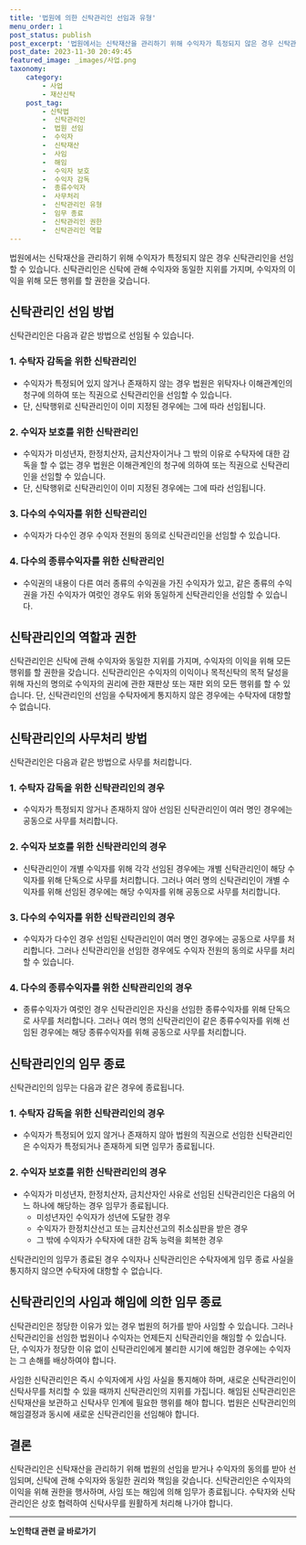```yaml
---
title: '법원에 의한 신탁관리인 선임과 유형'
menu_order: 1
post_status: publish
post_excerpt: '법원에서는 신탁재산을 관리하기 위해 수익자가 특정되지 않은 경우 신탁관리인을 선임할 수 있습니다. 신탁관리인은 신탁에 관해 수익자와 동일한 지위를 가지며, 수익자의 이익을 위해 모든 행위를 할 권한을 갖습니다.'
post_date: 2023-11-30 20:49:45
featured_image: _images/사업.png
taxonomy:
    category:
        - 사업
        - 재산신탁
    post_tag:
        - 신탁법
        -  신탁관리인
        -  법원 선임
        -  수익자
        -  신탁재산
        -  사임
        -  해임
        -  수익자 보호
        -  수익자 감독
        -  종류수익자
        -  사무처리
        -  신탁관리인 유형
        -  임무 종료
        -  신탁관리인 권한
        -  신탁관리인 역할
---
```



법원에서는 신탁재산을 관리하기 위해 수익자가 특정되지 않은 경우 신탁관리인을 선임할 수 있습니다. 신탁관리인은 신탁에 관해 수익자와 동일한 지위를 가지며, 수익자의 이익을 위해 모든 행위를 할 권한을 갖습니다.

## 신탁관리인 선임 방법

신탁관리인은 다음과 같은 방법으로 선임될 수 있습니다.

### 1. 수탁자 감독을 위한 신탁관리인

- 수익자가 특정되어 있지 않거나 존재하지 않는 경우 법원은 위탁자나 이해관계인의 청구에 의하여 또는 직권으로 신탁관리인을 선임할 수 있습니다.
- 단, 신탁행위로 신탁관리인이 이미 지정된 경우에는 그에 따라 선임됩니다.

### 2. 수익자 보호를 위한 신탁관리인

- 수익자가 미성년자, 한정치산자, 금치산자이거나 그 밖의 이유로 수탁자에 대한 감독을 할 수 없는 경우 법원은 이해관계인의 청구에 의하여 또는 직권으로 신탁관리인을 선임할 수 있습니다.
- 단, 신탁행위로 신탁관리인이 이미 지정된 경우에는 그에 따라 선임됩니다.

### 3. 다수의 수익자를 위한 신탁관리인

- 수익자가 다수인 경우 수익자 전원의 동의로 신탁관리인을 선임할 수 있습니다.

### 4. 다수의 종류수익자를 위한 신탁관리인

- 수익권의 내용이 다른 여러 종류의 수익권을 가진 수익자가 있고, 같은 종류의 수익권을 가진 수익자가 여럿인 경우도 위와 동일하게 신탁관리인을 선임할 수 있습니다.

## 신탁관리인의 역할과 권한

신탁관리인은 신탁에 관해 수익자와 동일한 지위를 가지며, 수익자의 이익을 위해 모든 행위를 할 권한을 갖습니다. 신탁관리인은 수익자의 이익이나 목적신탁의 목적 달성을 위해 자신의 명의로 수익자의 권리에 관한 재판상 또는 재판 외의 모든 행위를 할 수 있습니다. 단, 신탁관리인의 선임을 수탁자에게 통지하지 않은 경우에는 수탁자에 대항할 수 없습니다.

## 신탁관리인의 사무처리 방법

신탁관리인은 다음과 같은 방법으로 사무를 처리합니다.

### 1. 수탁자 감독을 위한 신탁관리인의 경우

- 수익자가 특정되지 않거나 존재하지 않아 선임된 신탁관리인이 여러 명인 경우에는 공동으로 사무를 처리합니다.

### 2. 수익자 보호를 위한 신탁관리인의 경우

- 신탁관리인이 개별 수익자를 위해 각각 선임된 경우에는 개별 신탁관리인이 해당 수익자를 위해 단독으로 사무를 처리합니다. 그러나 여러 명의 신탁관리인이 개별 수익자를 위해 선임된 경우에는 해당 수익자를 위해 공동으로 사무를 처리합니다.

### 3. 다수의 수익자를 위한 신탁관리인의 경우

- 수익자가 다수인 경우 선임된 신탁관리인이 여러 명인 경우에는 공동으로 사무를 처리합니다. 그러나 신탁관리인을 선임한 경우에도 수익자 전원의 동의로 사무를 처리할 수 있습니다.

### 4. 다수의 종류수익자를 위한 신탁관리인의 경우

- 종류수익자가 여럿인 경우 신탁관리인은 자신을 선임한 종류수익자를 위해 단독으로 사무를 처리합니다. 그러나 여러 명의 신탁관리인이 같은 종류수익자를 위해 선임된 경우에는 해당 종류수익자를 위해 공동으로 사무를 처리합니다.


## 신탁관리인의 임무 종료

신탁관리인의 임무는 다음과 같은 경우에 종료됩니다.

### 1. 수탁자 감독을 위한 신탁관리인의 경우

- 수익자가 특정되어 있지 않거나 존재하지 않아 법원의 직권으로 선임한 신탁관리인은 수익자가 특정되거나 존재하게 되면 임무가 종료됩니다.

### 2. 수익자 보호를 위한 신탁관리인의 경우

- 수익자가 미성년자, 한정치산자, 금치산자인 사유로 선임된 신탁관리인은 다음의 어느 하나에 해당하는 경우 임무가 종료됩니다.
   - 미성년자인 수익자가 성년에 도달한 경우
   - 수익자가 한정치산선고 또는 금치산선고의 취소심판을 받은 경우
   - 그 밖에 수익자가 수탁자에 대한 감독 능력을 회복한 경우

신탁관리인의 임무가 종료된 경우 수익자나 신탁관리인은 수탁자에게 임무 종료 사실을 통지하지 않으면 수탁자에 대항할 수 없습니다.

## 신탁관리인의 사임과 해임에 의한 임무 종료

신탁관리인은 정당한 이유가 있는 경우 법원의 허가를 받아 사임할 수 있습니다. 그러나 신탁관리인을 선임한 법원이나 수익자는 언제든지 신탁관리인을 해임할 수 있습니다. 단, 수익자가 정당한 이유 없이 신탁관리인에게 불리한 시기에 해임한 경우에는 수익자는 그 손해를 배상하여야 합니다.

사임한 신탁관리인은 즉시 수익자에게 사임 사실을 통지해야 하며, 새로운 신탁관리인이 신탁사무를 처리할 수 있을 때까지 신탁관리인의 지위를 가집니다. 해임된 신탁관리인은 신탁재산을 보관하고 신탁사무 인계에 필요한 행위를 해야 합니다. 법원은 신탁관리인의 해임결정과 동시에 새로운 신탁관리인을 선임해야 합니다.

## 결론

신탁관리인은 신탁재산을 관리하기 위해 법원의 선임을 받거나 수익자의 동의를 받아 선임되며, 신탁에 관해 수익자와 동일한 권리와 책임을 갖습니다. 신탁관리인은 수익자의 이익을 위해 권한을 행사하며, 사임 또는 해임에 의해 임무가 종료됩니다. 수탁자와 신탁관리인은 상호 협력하여 신탁사무를 원활하게 처리해 나가야 합니다.
<!-- wp:separator -->
<hr class="wp-block-separator has-alpha-channel-opacity"/>
<!-- /wp:separator -->

<!-- wp:group {"backgroundColor":"base","layout":{"type":"constrained"}} -->
<div class="wp-block-group has-base-background-color has-background"><!-- wp:paragraph {"align":"center","fontSize":"medium"} -->
<p class="has-text-align-center has-large-font-size"><strong>노인학대 관련 글 바로가기</strong></p>
<!-- /wp:paragraph -->


<!-- wp:latest-posts
{"categories":[{"id":23460,"count":19,"description":"","link":"https://uknowlaw.com/category/%eb%85%b8%ec%9d%b8%ed%95%99%eb%8c%80/","name":"노인학대","slug":"노인학대","taxonomy":"category","parent":0,"meta":[],"_links":{"self":[{"href":"https://uknowlaw.com/wp-json/wp/v2/categories/23460"}],"collection":[{"href":"https://uknowlaw.com/wp-json/wp/v2/categories"}],"about":[{"href":"https://uknowlaw.com/wp-json/wp/v2/taxonomies/category"}],"wp:post_type":[{"href":"https://uknowlaw.com/wp-json/wp/v2/posts?categories=23460"}],"curies":[{"name":"wp","href":"https://api.w.org/{rel}","templated":true}]}}],"postsToShow":100,"excerptLength":28,"postLayout":"grid","columns":2,"featuredImageAlign":"left","featuredImageSizeSlug":"large","fontSize":"small"} /--></div>
<!-- /wp:group -->